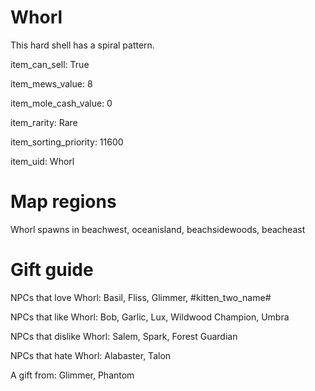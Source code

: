# Whorl

This hard shell has a spiral pattern.

item_can_sell: True

item_mews_value: 8

item_mole_cash_value: 0

item_rarity: Rare

item_sorting_priority: 11600

item_uid: Whorl

# Map regions

Whorl spawns in beachwest, oceanisland, beachsidewoods, beacheast

# Gift guide

NPCs that love Whorl: Basil, Fliss, Glimmer, #kitten_two_name#

NPCs that like Whorl: Bob, Garlic, Lux, Wildwood Champion, Umbra

NPCs that dislike Whorl: Salem, Spark, Forest Guardian

NPCs that hate Whorl: Alabaster, Talon

A gift from: Glimmer, Phantom